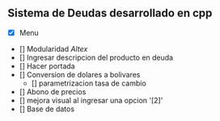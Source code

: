## Sistema de Deudas desarrollado en cpp

- [x] Menu
- [] Modularidad _Altex_ 
- [] Ingresar descripcion del producto en deuda
- [] Hacer portada
- [] Conversion de dolares a bolivares 
	- [] parametrizacion tasa de cambio
- [] Abono de precios
- [] mejora visual al ingresar una opcion '[2]'
- [] Base de datos 
